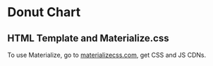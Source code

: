 # Donut Chart

## HTML Template and Materialize.css

To use Materialize, go to [materializecss.com](https://materializecss.com/), get CSS and JS CDNs.  
